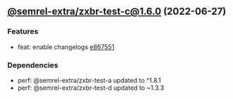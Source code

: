 ## [@semrel-extra/zxbr-test-c@1.6.0](https://github.com/semrel-extra/demo-zx-bulk-release/compare/2022.6.26-semrel-extra.zxbr-test-c.1.5.1-f0...2022.6.27-semrel-extra.zxbr-test-c.1.6.0-f0) (2022-06-27)

### Features
* feat: enable changelogs [e867551](https://github.com/semrel-extra/demo-zx-bulk-release/commit/e867551d60f115c91f7c1e6b311db019008c3892)

### Dependencies
* perf: @semrel-extra/zxbr-test-a updated to ^1.8.1
* perf: @semrel-extra/zxbr-test-d updated to ~1.3.3



